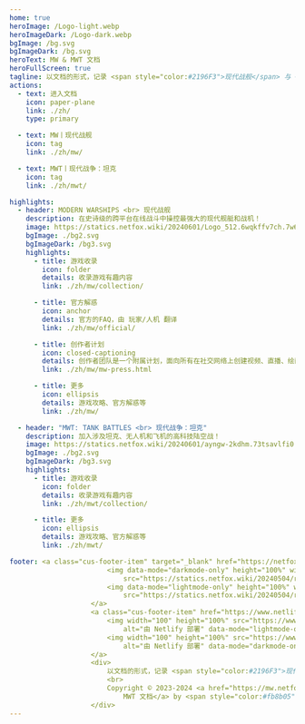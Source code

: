 ```yaml
---
home: true
heroImage: /Logo-light.webp
heroImageDark: /Logo-dark.webp
bgImage: /bg.svg
bgImageDark: /bg.svg
heroText: MW & MWT 文档
heroFullScreen: true
tagline: 以文档的形式，记录 <span style="color:#2196F3">现代战舰</span> 与 <span style="color:#fb8b05">现代战争：坦克激斗</span> 内容的骨灰级游戏网站 🍂
actions:
  - text: 进入文档
    icon: paper-plane
    link: ./zh/
    type: primary

  - text: MW丨现代战舰
    icon: tag
    link: ./zh/mw/

  - text: MWT丨现代战争：坦克
    icon: tag
    link: ./zh/mwt/

highlights:
  - header: MODERN WARSHIPS <br> 现代战舰
    description: 在史诗级的跨平台在线战斗中操控最强大的现代舰艇和战机！
    image: https://statics.netfox.wiki/20240601/Logo_512.6wqkffv7ch.7w6nsm3mpr.webp
    bgImage: ./bg2.svg
    bgImageDark: /bg3.svg
    highlights:
      - title: 游戏收录
        icon: folder
        details: 收录游戏有趣内容
        link: ./zh/mw/collection/

      - title: 官方解惑
        icon: anchor
        details: 官方的FAQ，由 玩家/人机 翻译
        link: ./zh/mw/official/

      - title: 创作者计划
        icon: closed-captioning
        details: 创作者团队是一个附属计划，面向所有在社交网络上创建视频、直播、绘画或管理社区的 Modern Warships 舰长
        link: ./zh/mw/mw-press.html

      - title: 更多
        icon: ellipsis
        details: 游戏攻略、官方解惑等
        link: ./zh/mw/

  - header: "MWT: TANK BATTLES <br> 现代战争：坦克"
    description: 加入涉及坦克、无人机和飞机的高科技陆空战！
    image: https://statics.netfox.wiki/20240601/ayngw-2kdhm.73tsavlfi0.32hswhiw6k.webp
    bgImage: ./bg2.svg
    bgImageDark: /bg3.svg
    highlights:
      - title: 游戏收录
        icon: folder
        details: 收录游戏有趣内容
        link: ./zh/mwt/collection/

      - title: 更多
        icon: ellipsis
        details: 游戏攻略、官方解惑等
        link: ./zh/mwt/

footer: <a class="cus-footer-item" target="_blank" href="https://netfox.wiki">
                        <img data-mode="darkmode-only" height="100%" width="240"
                            src="https://statics.netfox.wiki/20240504/retouch_2024050410472811.7sn0rcgvht.webp">
                        <img data-mode="lightmode-only" height="100%" width="240"
                            src="https://statics.netfox.wiki/20240504/retouch_2024050410474193.54xkgznu5u.webp">
                    </a>
                    <a class="cus-footer-item" href="https://www.netlify.com" target="_blank">
                        <img width="100" height="100%" src="https://www.netlify.com/img/global/badges/netlify-light.svg"
                            alt="由 Netlify 部署" data-mode="lightmode-only">
                        <img width="100" height="100%" src="https://www.netlify.com/img/global/badges/netlify-dark.svg"
                            alt="由 Netlify 部署" data-mode="darkmode-only">
                    </a>
                    <div>
                        以文档的形式，记录 <span style="color:#2196F3">现代战舰</span> 与 <span style="color:#fb8b05">现代战争：坦克激斗</span> 内容的骨灰级游戏网站 🍂
                        <br>
                        Copyright © 2023-2024 <a href="https://mw.netfox.wiki">MW &
                            MWT 文档</a> by <span style="color:#fb8b05">NetFox.Wiki</span> All rights reserved.
                    </div>
---
```

